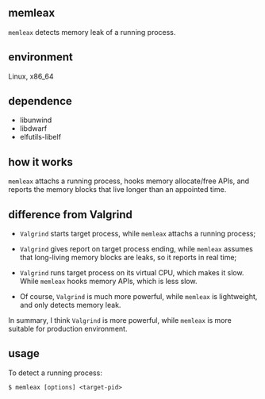 ## memleax

`memleax` detects memory leak of a running process.


## environment

Linux, x86_64


## dependence

* libunwind
* libdwarf
* elfutils-libelf


## how it works

`memleax` attachs a running process, hooks memory allocate/free APIs,
and reports the memory blocks that live longer than an appointed
time.


## difference from Valgrind

* `Valgrind` starts target process, while `memleax` attachs a running process;

* `Valgrind` gives report on target process ending, while `memleax` assumes
that long-living memory blocks are leaks, so it reports in real time;

* `Valgrind` runs target process on its virtual CPU, which makes it slow.
While `memleax` hooks memory APIs, which is less slow.

* Of course, `Valgrind` is much more powerful, while `memleax` is lightweight,
and only detects memory leak.

In summary, I think `Valgrind` is more powerful, while `memleax` is more suitable
for production environment.


## usage

To detect a running process:

    $ memleax [options] <target-pid>
